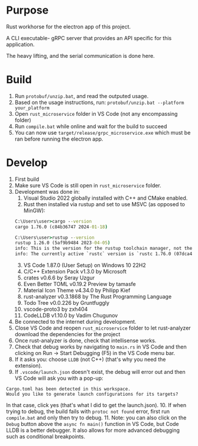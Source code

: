 # Purpose
Rust workhorse for the electron app of this project.

A CLI executable- gRPC server that provides an API specific for this application.

The heavy lifting, and the serial communication is done here.

# Build
1. Run `protobuf/unzip.bat`, and read the outputed usage.
2. Based on the usage instructions, run: `protobuf/unzip.bat --platform your_platform`
3. Open `rust_microservice` folder in VS Code (not any encompassing folder)
4. Run `compile.bat` while online and wait for the build to succeed
5. You can now use `target/release/grpc_microservice.exe` which must be ran before running the electron app.

# Develop
1. First build
2. Make sure VS Code is still open in `rust_microservice` folder.
3. Development was done in:
    1. Visual Studio 2022 globally installed with C++ and CMake enabled.
    2. Rust then installed via rustup and set to use MSVC (as opposed to MinGW):
    ```cmd
    C:\Users\user>cargo --version
    cargo 1.76.0 (c84b36747 2024-01-18)

    C:\Users\user>rustup --version
    rustup 1.26.0 (5af9b9484 2023-04-05)
    info: This is the version for the rustup toolchain manager, not the rustc compiler.
    info: The currently active `rustc` version is `rustc 1.76.0 (07dca489a 2024-02-04)`
    ```
    3. VS Code 1.87.0 (User Setup) on Windows 10 22H2
    4. C/C++ Extension Pack v1.3.0 by Microsoft
    5. crates v0.6.6 by Seray Uzgur
    6. Even Better TOML v0.19.2 Preview by tamasfe
    7. Material Icon Theme v4.34.0 by Philipp Kief
    8. rust-analyzer v0.3.1868 by The Rust Programming Language
    9. Todo Tree v0.0.226 by Gruntfuggly
    10. vscode-proto3 by zxh404
    11. CodeLLDB v1.10.0 by Vadim Chugunov
4. Be connected to the internet during development.
5. Close VS Code and reopen `rust_microservice` folder to let rust-analyzer download the dependencies for the project
6. Once rust-analyzer is done, check that intellisense works.
7. Check that debug works by navigating to `main.rs` in VS Code and then clicking on Run -> Start Debugging (F5) in the VS Code menu bar.
8. If it asks you: choose `LLDB` (not C++) (that's why you need the extension).
9. If `.vscode/launch.json` doesn't exist, the debug will error out and then VS Code will ask you with a pop-up:
```text
Cargo.toml has been detected in this workspace.
Would you like to generate launch configurations for its targets?
```
In that case, click yes (that's what I did to get the launch.json).
10. If when trying to debug, the build fails with `protoc not found` error, first run `compile.bat` and only then try to debug.
11. Note: you can also click on the `Debug` button above the `async fn main()` function in VS Code, but Code LLDB is a better debugger. It also allows for more advanced debugging such as conditional breakpoints.
